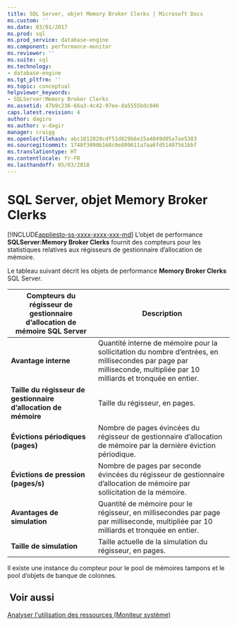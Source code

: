 ```yaml
---
title: SQL Server, objet Memory Broker Clerks | Microsoft Docs
ms.custom: ''
ms.date: 03/01/2017
ms.prod: sql
ms.prod_service: database-engine
ms.component: performance-monitor
ms.reviewer: ''
ms.suite: sql
ms.technology:
- database-engine
ms.tgt_pltfrm: ''
ms.topic: conceptual
helpviewer_keywords:
- SQLServer:Memory Broker Clerks
ms.assetid: 47b9c236-66a3-4c42-97ee-da5555bdc046
caps.latest.revision: 4
author: dagiro
ms.author: v-dagir
manager: craigg
ms.openlocfilehash: abc1812029cdf51d829b6e15a4049d05a7ae5383
ms.sourcegitcommit: 1740f3090b168c0e809611a7aa6fd514075616bf
ms.translationtype: HT
ms.contentlocale: fr-FR
ms.lasthandoff: 05/03/2018
---
```

# <a name="sql-server-memory-broker-clerks-object"></a>SQL Server, objet Memory Broker Clerks
[!INCLUDE[appliesto-ss-xxxx-xxxx-xxx-md](../../includes/appliesto-ss-xxxx-xxxx-xxx-md.md)]
L’objet de performance **SQLServer:Memory Broker Clerks** fournit des compteurs pour les statistiques relatives aux régisseurs de gestionnaire d’allocation de mémoire.

Le tableau suivant décrit les objets de performance **Memory Broker Clerks** SQL Server.

|**Compteurs du régisseur de gestionnaire d’allocation de mémoire SQL Server**|Description|  
|-------------|-----------------|  
|**Avantage interne**|Quantité interne de mémoire pour la sollicitation du nombre d’entrées, en millisecondes par page par milliseconde, multipliée par 10 milliards et tronquée en entier.|
|**Taille du régisseur de gestionnaire d’allocation de mémoire**|Taille du régisseur, en pages.|
|**Évictions périodiques (pages)**|Nombre de pages évincées du régisseur de gestionnaire d’allocation de mémoire par la dernière éviction périodique.|
|**Évictions de pression (pages/s)**|Nombre de pages par seconde évincées du régisseur de gestionnaire d’allocation de mémoire par sollicitation de la mémoire.|
|**Avantages de simulation**|Quantité de mémoire pour le régisseur, en millisecondes par page par milliseconde, multipliée par 10 milliards et tronquée en entier.|
|**Taille de simulation**|Taille actuelle de la simulation du régisseur, en pages.|

Il existe une instance du compteur pour le pool de mémoires tampons et le pool d’objets de banque de colonnes.

## <a name="see-also"></a> Voir aussi  
[Analyser l'utilisation des ressources (Moniteur système)](../../relational-databases/performance-monitor/monitor-resource-usage-system-monitor.md)
